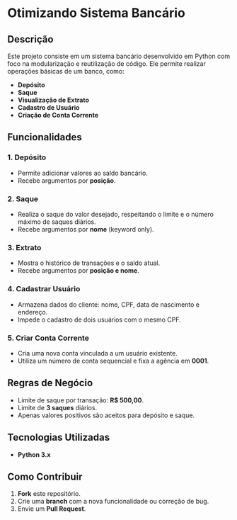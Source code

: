 # Otimizando Sistema Bancário

## Descrição
Este projeto consiste em um sistema bancário desenvolvido em Python com foco na modularização e reutilização de código. Ele permite realizar operações básicas de um banco, como:

- **Depósito**
- **Saque**
- **Visualização de Extrato**
- **Cadastro de Usuário**
- **Criação de Conta Corrente**

## Funcionalidades

### 1. **Depósito**
- Permite adicionar valores ao saldo bancário.
- Recebe argumentos por **posição**.

### 2. **Saque**
- Realiza o saque do valor desejado, respeitando o limite e o número máximo de saques diários.
- Recebe argumentos por **nome** (keyword only).

### 3. **Extrato**
- Mostra o histórico de transações e o saldo atual.
- Recebe argumentos por **posição e nome**.

### 4. **Cadastrar Usuário**
- Armazena dados do cliente: nome, CPF, data de nascimento e endereço.
- Impede o cadastro de dois usuários com o mesmo CPF.

### 5. **Criar Conta Corrente**
- Cria uma nova conta vinculada a um usuário existente.
- Utiliza um número de conta sequencial e fixa a agência em **0001**.

## Regras de Negócio
- Limite de saque por transação: **R$ 500,00**.
- Limite de **3 saques** diários.
- Apenas valores positivos são aceitos para depósito e saque.


## Tecnologias Utilizadas
- **Python 3.x**

## Como Contribuir
1. **Fork** este repositório.
2. Crie uma **branch** com a nova funcionalidade ou correção de bug.
3. Envie um **Pull Request**.

